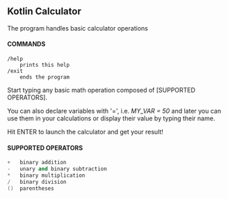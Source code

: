 ## Kotlin Calculator

The program handles basic calculator operations

#### COMMANDS
```github
/help  
    prints this help  
/exit  
    ends the program  
```
        
Start typing any basic math operation composed of [SUPPORTED OPERATORS].  
  
You can also declare variables with '=', i.e. *MY_VAR = 50* and later you can use them in your calculations or display their value by typing their name.  
  
Hit ENTER to launch the calculator and get your result!  
  
#### SUPPORTED OPERATORS  
```cpp
+   binary addition  
-   unary and binary subtraction  
*   binary multiplication  
/   binary division  
()  parentheses  
```
